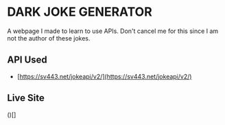 # DARK JOKE GENERATOR

A webpage I made to learn to use APIs. Don't cancel me for this since I am not the author of these jokes.

## API Used

- [https://sv443.net/jokeapi/v2/](https://sv443.net/jokeapi/v2/)

## Live Site

()[]

